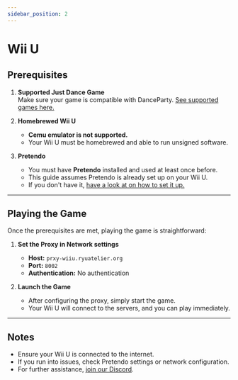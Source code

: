 ```yaml
---
sidebar_position: 2
---
```


# Wii U

## Prerequisites

1. **Supported Just Dance Game**  
   Make sure your game is compatible with DanceParty. [See supported games here.](../games.md)  

2. **Homebrewed Wii U**  
   - **Cemu emulator is not supported.**  
   - Your Wii U must be homebrewed and able to run unsigned software.
3. **Pretendo**  
   - You must have **Pretendo** installed and used at least once before.  
   - This guide assumes Pretendo is already set up on your Wii U.
   - If you don't have it, [have a look at on how to set it up.](https://pretendo.network/docs/install/wiiu)

---

## Playing the Game

Once the prerequisites are met, playing the game is straightforward:

1. **Set the Proxy in Network settings**  
   - **Host:** `prxy-wiiu.ryuatelier.org`  
   - **Port:** `8002`
   - **Authentication:** No authentication

2. **Launch the Game**  
   - After configuring the proxy, simply start the game.  
   - Your Wii U will connect to the servers, and you can play immediately.

---

## Notes

- Ensure your Wii U is connected to the internet.  
- If you run into issues, check Pretendo settings or network configuration.  
- For further assistance, [join our Discord](https://dp.ryuatelier.org/discord).
